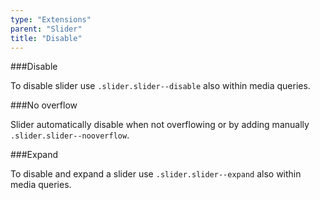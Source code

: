 ```yaml
---
type: "Extensions"
parent: "Slider"
title: "Disable"
---
```


###Disable

To disable slider use `.slider.slider--disable` also within media queries.

<demo>
  <demovanilla src="inline/demos/slider/disable">
  </demovanilla>
</demo>

###No overflow

Slider automatically disable when not overflowing or by adding manually `.slider.slider--nooverflow`.

<demo>
  <demovanilla src="inline/demos/slider/no-overflow">
  </demovanilla>
</demo>

###Expand

To disable and expand a slider use `.slider.slider--expand` also within media queries.

<demo>
  <demovanilla src="inline/demos/slider/expand">
  </demovanilla>
</demo>

